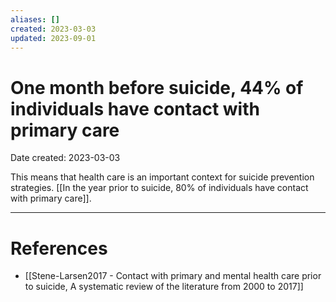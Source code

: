 ```yaml
---
aliases: []
created: 2023-03-03
updated: 2023-09-01
---
```


# One month before suicide, 44% of individuals have contact with primary care
Date created: 2023-03-03

This means that health care is an important context for suicide prevention strategies. [[In the year prior to suicide, 80% of individuals have contact with primary care]].

---
# References
* [[Stene-Larsen2017 - Contact with primary and mental health care prior to suicide, A systematic review of the literature from 2000 to 2017]]